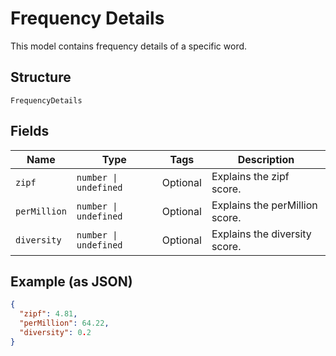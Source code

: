 
# Frequency Details

This model contains frequency details of a specific word.

## Structure

`FrequencyDetails`

## Fields

| Name | Type | Tags | Description |
|  --- | --- | --- | --- |
| `zipf` | `number \| undefined` | Optional | Explains the zipf score. |
| `perMillion` | `number \| undefined` | Optional | Explains the perMillion score. |
| `diversity` | `number \| undefined` | Optional | Explains the diversity score. |

## Example (as JSON)

```json
{
  "zipf": 4.81,
  "perMillion": 64.22,
  "diversity": 0.2
}
```

